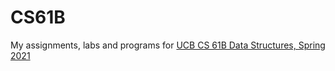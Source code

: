 # CS61B

My assignments, labs and programs for [UCB CS 61B Data Structures, Spring 2021](https://sp21.datastructur.es)
